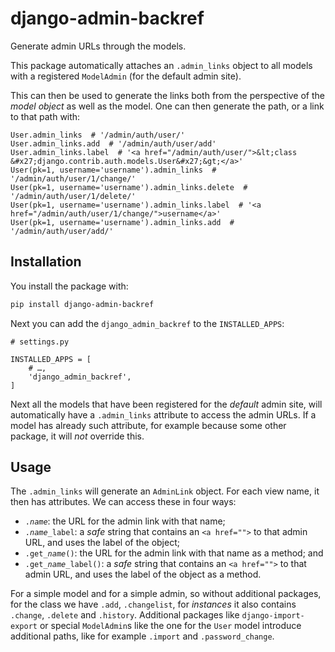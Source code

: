 # django-admin-backref

Generate admin URLs through the models.

This package automatically attaches an `.admin_links` object to all models with a registered `ModelAdmin` (for the default admin site).

This can then be used to generate the links both from the perspective of the *model object* as well as the model. One can then generate the path, or a link to that path with:

```python3
User.admin_links  # '/admin/auth/user/'
User.admin_links.add  # '/admin/auth/user/add'
User.admin_links.label  # '<a href="/admin/auth/user/">&lt;class &#x27;django.contrib.auth.models.User&#x27;&gt;</a>'
User(pk=1, username='username').admin_links  # '/admin/auth/user/1/change/'
User(pk=1, username='username').admin_links.delete  # '/admin/auth/user/1/delete/'
User(pk=1, username='username').admin_links.label  # '<a href="/admin/auth/user/1/change/">username</a>'
User(pk=1, username='username').admin_links.add  # '/admin/auth/user/add/'
```

## Installation

You install the package with:

```bash
pip install django-admin-backref
```

Next you can add the `django_admin_backref` to the `INSTALLED_APPS`:

```python3
# settings.py

INSTALLED_APPS = [
    # …,
    'django_admin_backref',
]
```

Next all the models that have been registered for the *default* admin site, will automatically have a `.admin_links` attribute to access the admin URLs. If a model has already such attribute, for example because some other package, it will *not* override this.

## Usage

The `.admin_links` will generate an `AdminLink` object. For each view name, it then has attributes. We can access these in four ways:

 - <code>.<i>name</i></code>: the URL for the admin link with that name;
 - <code>.<i>name</i>_label</code>: a *safe* string that contains an `<a href="">` to that admin URL, and uses the label of the object;
 - <code>.get_<i>name</i>()</code>: the URL for the admin link with that name as a method; and
 - <code>.get_<i>name</i>_label()</code>: a *safe* string that contains an `<a href="">` to that admin URL, and uses the label of the object as a method.

For a simple model and for a simple admin, so without additional packages, for the class we have `.add`, `.changelist`, for *instances* it also contains `.change`, `.delete` and `.history`. Additional packages like `django-import-export` or special `ModelAdmin`s like the one for the `User` model introduce additional paths, like for example `.import` and `.password_change`.
